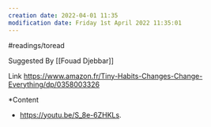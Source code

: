 ```yaml
---
creation date: 2022-04-01 11:35
modification date: Friday 1st April 2022 11:35:01
---
```

#readings/toread 

Suggested By [[Fouad Djebbar]]

Link  https://www.amazon.fr/Tiny-Habits-Changes-Change-Everything/dp/0358003326



*Content
* https://youtu.be/S_8e-6ZHKLs.

